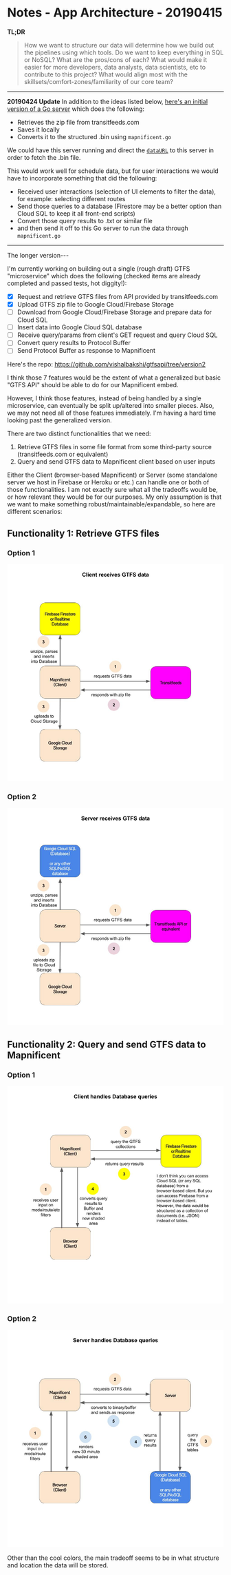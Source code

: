 # Notes - App Architecture - 20190415

**TL;DR**
<blockquote>
How we want to structure our data will determine how we build out the pipelines using which tools. Do we want to keep everything in SQL or NoSQL? What are the pros/cons of each? What would make it easier for more developers, data analysts, data scientists, etc to contribute to this project? What would align most with the skillsets/comfort-zones/familiarity of our core team?
  </blockquote>

-----
**20190424 Update** In addition to the ideas listed below, <a href="https://github.com/vishalbakshi/mapnificent-generator-server">here's an initial version of a Go server</a> which does the following:

  - Retrieves the zip file from transitfeeds.com
  - Saves it locally
  - Converts it to the structured .bin using `mapnificent.go`

We could have this server running and direct the <a href="https://github.com/vishalbakshi/mapnificent/blob/master/static/js/mapnificent.js#L392">`dataURL`</a> to this server in order to fetch the .bin file.


This would work well for schedule data, but for user interactions we would have to incorporate something that did the following:

  - Received user interactions (selection of UI elements to filter the data), for example: selecting different routes
  - Send those queries to a database (Firestore may be a better option than Cloud SQL to keep it all front-end scripts)
  - Convert those query results to .txt or similar file
  - and then send it off to this Go server to run the data through `mapnificent.go`

----
The longer version---


I'm currently working on building out a single (rough draft) GTFS "microservice" which does the following (checked items are already completed and passed tests, hot diggity!):

  - [X] Request and retrieve GTFS files from API provided by transitfeeds.com 
  - [X] Upload GTFS zip file to Google Cloud/Firebase Storage
  - [ ] Download from Google Cloud/Firebase Storage and prepare data for Cloud SQL
  - [ ] Insert data into Google Cloud SQL database
  - [ ] Receive query/params from client's GET request and query Cloud SQL
  - [ ] Convert query results to Protocol Buffer
  - [ ] Send Protocol Buffer as response to Mapnificent

Here's the repo: https://github.com/vishalbakshi/gtfsapi/tree/version2

I think those 7 features would be the extent of what a generalized but basic "GTFS API" should be able to do for our Mapnificent embed.

However, I think those features, instead of being handled by a single microservice, can eventually be split up/altered into smaller pieces. Also, we may not need all of those features immediately. I'm having a hard time looking past the generalized version.

There are two distinct functionalities that we need:

1. Retrieve GTFS files in some file format from some third-party source (transitfeeds.com or equivalent)
2. Query and send GTFS data to Mapnificent client based on user inputs

Either the Client (browser-based Mapnificent) or Server (some standalone server we host in Firebase or Heroku or etc.) can handle one or both of those functionalities. I am not exactly sure what all the tradeoffs would be, or how relevant they would be for our purposes. My only assumption is that we want to make something robust/maintainable/expandable, so here are different scenarios:

## Functionality 1: Retrieve GTFS files

### Option 1
<img src="Client_and_GTFS.jpg"/>


### Option 2
<img src="Server_and_GTFS.jpg"/>

## Functionality 2: Query and send GTFS data to Mapnificent
### Option 1
<img src="./Client_and_Database.jpg"/>


### Option 2

<img src="./Server_and_Database.jpg"/>

Other than the cool colors, the main tradeoff seems to be in what structure and location the data will be stored. 
